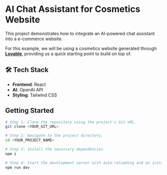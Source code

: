 # AI Chat Assistant for Cosmetics Website
This project demonstrates how to integrate an AI-powered chat assistant into a e-commerce website. 

For this example, we will be using a cosmetics website generated through **[Lovable](https://lovable.dev/)**, providing us a quick starting point to build on top of. 

## 🛠️ Tech Stack  

- **Frontend**: React 
- **AI**: OpenAI API 
- **Styling**: Tailwind CSS 

## Getting Started
```bash
# Step 1: Clone the repository using the project's Git URL.
git clone <YOUR_GIT_URL>

# Step 2: Navigate to the project directory.
cd <YOUR_PROJECT_NAME>

# Step 3: Install the necessary dependencies.
npm i

# Step 4: Start the development server with auto-reloading and an instant preview.
npm run dev

```

